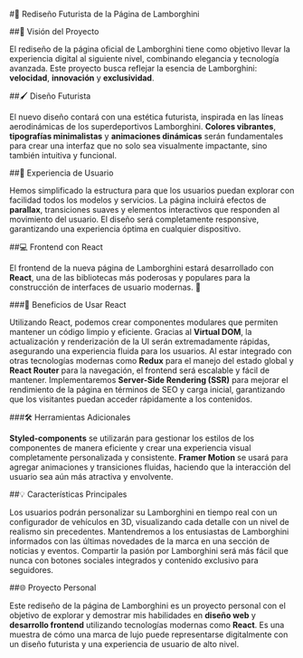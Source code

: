 #🚀 Rediseño Futurista de la Página de Lamborghini

##🌟 Visión del Proyecto

El rediseño de la página oficial de Lamborghini tiene como objetivo llevar la experiencia digital al siguiente nivel, combinando elegancia y tecnología avanzada. Este proyecto busca reflejar la esencia de Lamborghini: **velocidad**, **innovación** y **exclusividad**.

##🖌️ Diseño Futurista

El nuevo diseño contará con una estética futurista, inspirada en las líneas aerodinámicas de los superdeportivos Lamborghini. **Colores vibrantes**, **tipografías minimalistas** y **animaciones dinámicas** serán fundamentales para crear una interfaz que no solo sea visualmente impactante, sino también intuitiva y funcional.

##🚗 Experiencia de Usuario

Hemos simplificado la estructura para que los usuarios puedan explorar con facilidad todos los modelos y servicios. La página incluirá efectos de **parallax**, transiciones suaves y elementos interactivos que responden al movimiento del usuario. El diseño será completamente responsive, garantizando una experiencia óptima en cualquier dispositivo.

##💻 Frontend con React

El frontend de la nueva página de Lamborghini estará desarrollado con **React**, una de las bibliotecas más poderosas y populares para la construcción de interfaces de usuario modernas. 🚀

###🔧 Beneficios de Usar React

Utilizando React, podemos crear componentes modulares que permiten mantener un código limpio y eficiente. Gracias al **Virtual DOM**, la actualización y renderización de la UI serán extremadamente rápidas, asegurando una experiencia fluida para los usuarios. Al estar integrado con otras tecnologías modernas como **Redux** para el manejo del estado global y **React Router** para la navegación, el frontend será escalable y fácil de mantener. Implementaremos **Server-Side Rendering (SSR)** para mejorar el rendimiento de la página en términos de SEO y carga inicial, garantizando que los visitantes puedan acceder rápidamente a los contenidos.

###🛠️ Herramientas Adicionales

**Styled-components** se utilizarán para gestionar los estilos de los componentes de manera eficiente y crear una experiencia visual completamente personalizada y consistente. **Framer Motion** se usará para agregar animaciones y transiciones fluidas, haciendo que la interacción del usuario sea aún más atractiva y envolvente.

##💡 Características Principales

Los usuarios podrán personalizar su Lamborghini en tiempo real con un configurador de vehículos en 3D, visualizando cada detalle con un nivel de realismo sin precedentes. Mantendremos a los entusiastas de Lamborghini informados con las últimas novedades de la marca en una sección de noticias y eventos. Compartir la pasión por Lamborghini será más fácil que nunca con botones sociales integrados y contenido exclusivo para seguidores.

##🌐 Proyecto Personal

Este rediseño de la página de Lamborghini es un proyecto personal con el objetivo de explorar y demostrar mis habilidades en **diseño web** y **desarrollo frontend** utilizando tecnologías modernas como **React**. Es una muestra de cómo una marca de lujo puede representarse digitalmente con un diseño futurista y una experiencia de usuario de alto nivel.
